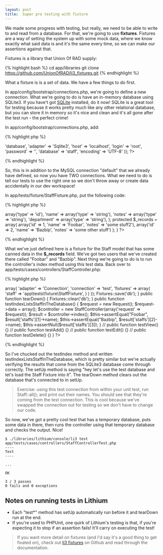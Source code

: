 ```yaml
---
layout: post
title:  Super pro testing with fixture
---
```


We made some progress with testing, but really, we need to be able to write to and read from a database. For that, we're going to use **fixtures**. Fixtures are a way of setting the system up with some mock data, where we know exactly what said data is and it's the same every time, so we can make our assertions against that.

Fixtures is a library that Union Of RAD supply:

{% highlight bash %}
cd app/libraries
git clone https://github.com/UnionOfRAD/li3_fixtures.git
{% endhighlight %}

What a fixture is is a set of data. We have a few things to do first.

In app/config/bootstrap/connections.php, we're going to define a new connection. What we're going to do is have an in-memory database using SQLite3. If you have't got [SQLite](http://www.sqlite.org/) installed, do it now! SQLite is a great tool for testing because it works pretty much like any other relational database, but you can store it in memory so it's nice and clean and it's all gone after the test run - the perfect crime!

In app/config/bootstrap/connections.php, add:

{% highlight php %}
<?php

// ...
 Connections::add('test', array(
 	'type' => 'database',
 	'adapter' => 'Sqlite3',
 	'host' => 'localhost',
 	'login' => 'root',
 	'password' => '',
 	'database' => 'staff',
 	'encoding' => 'UTF-8'
 ));
?>
{% endhighlight %}

So, this is in addition to the MySQL connection "default" that we already have defined, so now you have TWO connections. What we need to do is tell our tests to use the right one so we don't throw away or create data accidentally in our dev workspace!

In app/tests/fixture/StaffFixture.php, put the following code:

{% highlight php %}
<?php
namespace app\tests\fixture;

class StaffFixture extends \li3_fixtures\test\Fixture {

    protected $_model = 'app\models\Staff';

    protected $_fields = array(
		'id' => array('type' => 'id'),
		'name' => array('type' => 'string'),
		'notes' => array('type' => 'string'),
		'department' => array('type' => 'string'),
    );

    protected $_records = array(
		array('id' => 1, 'name' => 'Foobar', 'notes' => 'some stuff2'),
		array('id' => 2, 'name' => 'Bazbip', 'notes' => 'some other stuff')
    );
}
?>
{% endhighlight %}

What we've just defined here is a fixture for the Staff model that has some canned data in the **$_records** field. We've got two users that we've created there called "Foobar" and "Bazbip". Next thing we're going to do is to run the controller's index method using this test data. Back over to app/tests/cases/controllers/StaffController.php:

{% highlight php %}
<?php
namespace app\tests\cases\controllers;

use app\controllers\StaffController;
use lithium\action\Request;
use li3_fixtures\test\Fixtures;

class StaffControllerTest extends \lithium\test\Unit {
    public function setUp() {
        Fixtures::config(array(
            'db' => array(
                'adapter' => 'Connection',
                'connection' => 'test',
                'fixtures' => array(
                    'staff' => 'app\tests\fixture\StaffFixture',
                )
            )
        ));
        Fixtures::save('db');
    }

    public function tearDown() {
        Fixtures::clear('db');
    }

	public function testIndexListsStaffInTheDatabase() {
		$request = new Request();
		$request->data = array();
		$controller = new StaffController(array('request' => $request));

		$result = $controller->index();
		$this->assertEqual("Foobar", $result['staffs'][1]->name);
		$this->assertEqual("Bazbip", $result['staffs'][2]->name);
		$this->assertNull($result['staffs'][3]);
 	}
//	public function testView() {}
//	public function testAdd() {}
//	public function testEdit() {}
//	public function testDelete() {}
}
?>
{% endhighlight %}

So I've chucked out the testIndex method and written testIndexListsStaffInTheDatabase, which is pretty similar but we're actually verifying the results that come from the SQLite3 database come through correctly. The setUp method is saying "hey let's use the test database and let's load the Staff Fixture into it". The tearDown method clears out the database that's connected to in setUp.

> Exercise: using this test connection from within your unit test, run Staff::all(); and print out their names. You should see that they're coming from the test connection. This is cool because we've swapped the connection out for testing so we don't have to change our code.

So now, we've got a pretty cool test that has a temporary database, puts some data in there, then runs the controller using that temporary database and checks the output. Nice!

	$ ./libraries/lithium/console/li3 test app/tests/cases/controllers/StaffControllerTest.php
	----
	Test
	----

	...

	OK

	3 / 3 passes
	0 fails and 0 exceptions

## Notes on running tests in Lithium

* Each "test*" method has setUp automatically run before it and tearDown run at the end.
* If you're used to PHPUnit, one quirk of Lithium's testing is that, if you're expecting it to stop if an assertion fails! It'll carry on executing the test!

> If you want more detail on fixtures (and I'd say it's a good thing to get fixated on), check out [li3 fixtures](https://github.com/UnionOfRAD/li3_fixtures) on Github and read through the documentation.
